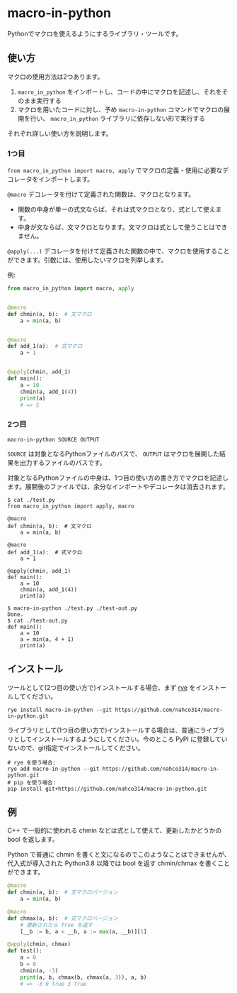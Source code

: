 # macro-in-python

Pythonでマクロを使えるようにするライブラリ・ツールです。

## 使い方

マクロの使用方法は2つあります。
1. `macro_in_python` をインポートし、コードの中にマクロを記述し、それをそのまま実行する
2. マクロを用いたコードに対し、予め `macro-in-python` コマンドでマクロの展開を行い、 `macro_in_python` ライブラリに依存しない形で実行する

それぞれ詳しい使い方を説明します。

### 1つ目
`from macro_in_python import macro, apply` でマクロの定義・使用に必要なデコレータをインポートします。

`@macro` デコレータを付けて定義された関数は、マクロとなります。
- 関数の中身が単一の式文ならば、それは式マクロとなり、式として使えます。
- 中身が文ならば、文マクロとなります。文マクロは式として使うことはできません。

`@apply(...)` デコレータを付けて定義された関数の中で、マクロを使用することができます。引数には、使用したいマクロを列挙します。

例:
```python
from macro_in_python import macro, apply


@macro
def chmin(a, b):  # 文マクロ
    a = min(a, b)


@macro
def add_1(a):  # 式マクロ
    a + 1


@apply(chmin, add_1)
def main():
    a = 10
    chmin(a, add_1(4))
    print(a)
    # => 5
```

### 2つ目

```
macro-in-python SOURCE OUTPUT
```
`SOURCE` は対象となるPythonファイルのパスで、 `OUTPUT` はマクロを展開した結果を出力するファイルのパスです。

対象となるPythonファイルの中身は、1つ目の使い方の書き方でマクロを記述します。展開後のファイルでは、余分なインポートやデコレータは消去されます。

```
$ cat ./test.py
from macro_in_python import apply, macro

@macro
def chmin(a, b):  # 文マクロ
    a = min(a, b)

@macro
def add_1(a):  # 式マクロ
    a + 1

@apply(chmin, add_1)
def main():
    a = 10
    chmin(a, add_1(4))
    print(a)

$ macro-in-python ./test.py ./test-out.py
Done.
$ cat ./test-out.py
def main():
    a = 10
    a = min(a, 4 + 1)
    print(a)
```

## インストール
ツールとして(2つ目の使い方で)インストールする場合、まず [rye](https://rye-up.com/guide/installation/) をインストールしてください。
```commandline
rye install macro-in-python --git https://github.com/nahco314/macro-in-python.git
```

ライブラリとして(1つ目の使い方で)インストールする場合は、普通にライブラリとしてインストールするようにしてください。今のところ PyPI に登録していないので、git指定でインストールしてください。
```
# rye を使う場合:
rye add macro-in-python --git https://github.com/nahco314/macro-in-python.git
# pip を使う場合:
pip install git+https://github.com/nahco314/macro-in-python.git
```

## 例
C++ で一般的に使われる chmin などは式として使えて、更新したかどうかの bool を返します。

Python で普通に chmin を書くと文になるのでこのようなことはできませんが、代入式が導入された Python3.8 以降では bool を返す chmin/chmax を書くことができます。

```python
@macro
def chmin(a, b):  # 文マクロバージョン
    a = min(a, b)

@macro
def chmax(a, b):  # 式マクロバージョン
    # 更新されたら True を返す
    [__b := b, a < __b, a := max(a, __b)][1]

@apply(chmin, chmax)
def test():
    a = 0
    b = 0
    chmin(a, -3)
    print(a, b, chmax(b, chmax(a, 3)), a, b)
    # => -3 0 True 3 True
```
